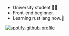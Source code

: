 - University student 🧑‍🎓
- Front-end beginner.
- Learning rust lang now.🦀

<!-- [![Spotify](https://spotify-github-readme.vercel.app/api/spotify)](https://open.spotify.com/collection/tracks:7lQasnlWcxSwfT17sFklTx) -->

[![spotify-github-profile](https://spotify-github-profile.vercel.app/api/view?uid=gws7zd2oawioswqfuua45iltm&cover_image=true&theme=default)](https://github.com/kittinan/spotify-github-profile)
